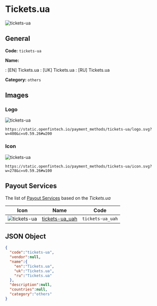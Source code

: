 
# Tickets.ua 
![tickets-ua](https://static.openfintech.io/payment_methods/tickets-ua/logo.svg?w=400&c=v0.59.26#w200)  

## General 
**Code:** `tickets-ua` 
 
**Name:** 
 
:	[EN] Tickets.ua 
:	[UK] Tickets.ua 
:	[RU] Tickets.ua 
 
**Category:** `others` 
 

## Images 

### Logo 
![tickets-ua](https://static.openfintech.io/payment_methods/tickets-ua/logo.svg?w=400&c=v0.59.26#w200)  

```
https://static.openfintech.io/payment_methods/tickets-ua/logo.svg?w=400&c=v0.59.26#w200
```  

### Icon 
![tickets-ua](https://static.openfintech.io/payment_methods/tickets-ua/icon.svg?w=278&c=v0.59.26#w100)  

```
https://static.openfintech.io/payment_methods/tickets-ua/icon.svg?w=278&c=v0.59.26#w100
```  

## Payout Services 
 
The list of [Payout Services](/payout-services/) based on the _Tickets.ua_ 

|Icon|Name|Code| 
|:---:|:---:|:---:| 
|![tickets-ua](https://static.openfintech.io/payout_methods/tickets-ua/icon.svg?w=278&c=v0.59.26#w40) |[tickets-ua_uah](/payout-services/tickets-ua_uah/)|`tickets-ua_uah`| 
 

## JSON Object 

```json
{
  "code":"tickets-ua",
  "vendor":null,
  "name":{
    "en":"Tickets.ua",
    "uk":"Tickets.ua",
    "ru":"Tickets.ua"
  },
  "description":null,
  "countries":null,
  "category":"others"
}
```  
